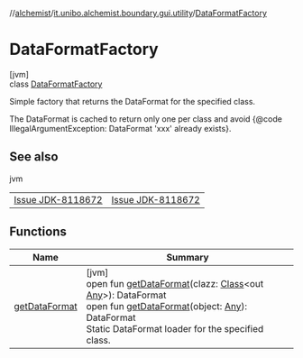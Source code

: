 //[alchemist](../../../index.md)/[it.unibo.alchemist.boundary.gui.utility](../index.md)/[DataFormatFactory](index.md)

# DataFormatFactory

[jvm]\
class [DataFormatFactory](index.md)

Simple factory that returns the DataFormat for the specified class. 

 The DataFormat is cached to return only one per class and avoid {@code IllegalArgumentException: DataFormat 'xxx' already exists}.

## See also

jvm

| | |
|---|---|
| <a href="shorturl.at/AFUV0">Issue JDK-8118672</a> | [Issue JDK-8118672](shorturl.at/AFUV0) |

## Functions

| Name | Summary |
|---|---|
| [getDataFormat](get-data-format.md) | [jvm]<br>open fun [getDataFormat](get-data-format.md)(clazz: [Class](https://docs.oracle.com/javase/8/docs/api/java/lang/Class.html)<out [Any](https://kotlinlang.org/api/latest/jvm/stdlib/kotlin/-any/index.html)>): DataFormat<br>open fun [getDataFormat](get-data-format.md)(object: [Any](https://kotlinlang.org/api/latest/jvm/stdlib/kotlin/-any/index.html)): DataFormat<br>Static DataFormat loader for the specified class. |

